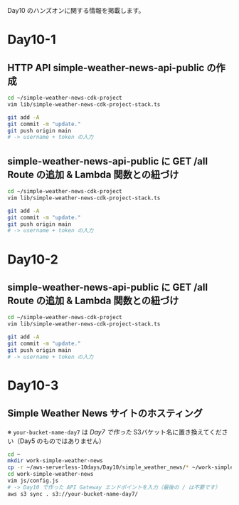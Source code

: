 Day10 のハンズオンに関する情報を掲載します。

# Day10-1
## HTTP API simple-weather-news-api-public の作成
```bash
cd ~/simple-weather-news-cdk-project
vim lib/simple-weather-news-cdk-project-stack.ts
```

```bash
git add -A
git commit -m "update."
git push origin main
# -> username + token の入力
```

## simple-weather-news-api-public に GET /all Route の追加 & Lambda 関数との紐づけ
```bash
cd ~/simple-weather-news-cdk-project
vim lib/simple-weather-news-cdk-project-stack.ts
```

```bash
git add -A
git commit -m "update."
git push origin main
# -> username + token の入力
```

# Day10-2
## simple-weather-news-api-public に GET /all Route の追加 & Lambda 関数との紐づけ
```bash
cd ~/simple-weather-news-cdk-project
vim lib/simple-weather-news-cdk-project-stack.ts
```

```bash
git add -A
git commit -m "update."
git push origin main
# -> username + token の入力
```

# Day10-3
## Simple Weather News サイトのホスティング
※ `your-bucket-name-day7` は *Day7 で作った* S3バケット名に置き換えてください（Day5 のものではありません）
```bash
cd ~
mkdir work-simple-weather-news
cp -r ~/aws-serverless-10days/Day10/simple_weather_news/* ~/work-simple-weather-news/
cd work-simple-weather-news
vim js/config.js
# -> Day10 で作った API Gateway エンドポイントを入力（最後の / は不要です）
aws s3 sync . s3://your-bucket-name-day7/
```
